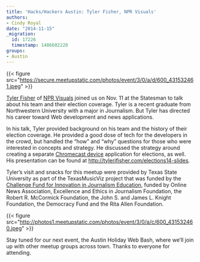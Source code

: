 ```yaml
---
title: 'Hacks/Hackers Austin: Tyler Fisher, NPR Visuals'
authors:
- Cindy Royal
date: "2014-11-15"
_migration:
  id: 17226
  timestamp: 1486602220
groups:
- Austin
---
```


{{< figure src="https://secure.meetupstatic.com/photos/event/3/0/a/d/600_431532461.jpeg" >}}

[Tyler Fisher][1] of [NPR Visuals][2] joined us on Nov. 11 at the Statesman to talk about his team and their election coverage. Tyler is a recent graduate from Northwestern University with a major in Journalism. But Tyler has directed his career toward Web development and news applications.

In his talk, Tyler provided background on his team and the history of their election coverage. He provided a good dose of tech for the developers in the crowd, but handled the &#8220;how&#8221; and &#8220;why&#8221; questions for those who were interested in concepts and strategy. He discussed the strategy around creating a separate [Chromecast device][3] application for elections, as well. His presentation can be found at <http://tylerjfisher.com/elections14-slides>.

Tyler&#8217;s visit and snacks for this meetup were provided by Texas State University as part of the TexasMusicViz project that was funded by the [Challenge Fund for Innovation in Journalism Education][4], funded by Online News Association, Excellence and Ethics in Journalism Foundation, the Robert R. McCormick Foundation, the John S. and James L. Knight Foundation, the Democracy Fund and the Rita Allen Foundation.

{{< figure src="http://photos1.meetupstatic.com/photos/event/3/0/a/c/600_431532460.jpeg" >}}

Stay tuned for our next event, the Austin Holiday Web Bash, where we&#8217;ll join up with other meetup groups across town. Thanks to everyone for attending.

 [1]: https://twitter.com/tylrfishr
 [2]: http://blog.apps.npr.org/
 [3]: http://alterchromecast.com/
 [4]: http://journalists.org/next-gen/challenge-fund/